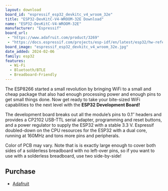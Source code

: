 ```yaml
---
layout: download
board_id: "espressif_esp32_devkitc_v4_wroom_32e"
title: "ESP32-DevKitC-V4-WROOM-32E Download"
name: "ESP32-DevKitC-V4-WROOM-32E"
manufacturer: "Espressif"
board_url:
 - "https://www.adafruit.com/product/3269"
 - "https://docs.espressif.com/projects/esp-idf/en/latest/esp32/hw-reference/esp32/get-started-devkitc.html"
board_image: "espressif_esp32_devkitc_v4_wroom_32e.jpg"
date_added: 2024-02-06
family: esp32
features:
  - Wi-Fi
  - Bluetooth/BTLE
  - Breadboard-Friendly
---
```


The ESP8266 started a small revolution by bringing WiFi to a small and cheap package that also had enough processing power and enough pins to get small things done. Now get ready to take your bite-sized WiFi capabilities to the next level with the **ESP32 Development Board!**

The development board breaks out all the module’s pins to 0.1″ headers and provides a CP2102 USB-TTL serial adapter, programming and reset buttons, and a power regulator to supply the ESP32 with a stable 3.3 V. Espressif doubled-down on the CPU resources for the ESP32 with a dual core, running at 160MHz and tons more pins and peripherals.

Color of PCB may vary. Note that is is exactly large enough to cover both sides of a solderless breadboard with no left-over pins, so if you want to use with a solderless breadboard, use two side-by-side!

## Purchase

* [Adafruit](https://www.adafruit.com/product/3269)

